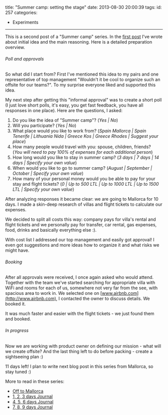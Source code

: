 title: "Summer camp: setting the stage"
date: 2013-08-30 20:00:39
tags:
id: 257
categories:
  - Experiments
---

This is a second post of a "Summer camp" series. In the [first post](http://www.bebetterleader.com/summer-camp-idea-and-reasoning/) I've wrote about initial idea and the main reasoning. Here is a detailed preparation overview.

###### Poll and approvals

So what did I start from? First I've mentioned this idea to my pairs and one representative of top management "Wouldn't it be cool to organize such an offsite for our teams?". To my surprise everyone liked and supported this idea.

My next step after getting this "informal approval" was to create a short poll (I just love short polls, it's easy, you get fast feedback, you have all responses in one place). Here are the questions, I asked:

1.  Do you like the idea of "Summer camp"? (_Yes | No_)
2.  Will you participate? (_Yes | No_)
3.  What place would you like to work from? (_Spain Mallorca | Spain Tenerife | Lithuania Nida | Greece Kos | Greece Rhodes | Suggest your place_)
4.  How many people would travel with you: spouse, children, friends?  (_You will need to pay 100% of expenses for each additional person_)
5.  How long would you like to stay in summer camp? (_3 days | 7 days | 14 days | Specify your own value_)
6.  When would you like to go to summer camp? (_August | September | October | Specify your own value_)
7.  How many of your personal money would you be able to pay for your stay and flight tickets? (_0 | Up to 500 LTL | Up to 1000 LTL | Up to 1500 LTL | Specify your own value_)

After analyzing responses it became clear: we are going to Mallorca for 10 days. I made a skin-deep research of villas and flight tickets to calculate our expenses.

We decided to split all costs this way: company pays for villa's rental and flight tickets and we personally pay for transfer, car rental, gas expenses, food, drinks and basically everything else :).

With cost list I addressed our top management and easily got approval! I even got suggestions and more ideas how to organize it and what risks we might have.

###### Booking

After all approvals were received, I once again asked who would attend. Together with the team we've started searching for appropriate villa with WiFi and rooms for each of us, somewhere not very far from the see, with spacious area to work in. We selected one on [www.airbnb.com](http://www.airbnb.com), I contacted the owner to discuss details. We booked it.

It was much faster and easier with the flight tickets - we just found them and booked.

###### In progress

Now we are working with product owner on defining our mission - what will we create offsite? And the last thing left to do before packing - create a sightseeing plan :)

11 days left! I plan to write next blog post in this series from Mallorca, so stay tuned :)

More to read in these series:

*   [Off to Mallorca](http://www.bebetterleader.com/summer-camp-off-to-mallorca/)
*   [1, 2, 3 days Journal](http://www.bebetterleader.com/summer-camp-the-journal-1-2-3-days/)
*   [4, 5, 6 days Journal](http://www.bebetterleader.com/summer-camp-the-journal-4-5-6-days/)
*   [7, 8, 9 days Journal](http://www.bebetterleader.com/summer-camp-the-journal-7-8-9-days/)